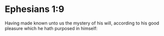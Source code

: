 # Ephesians 1:9

Having made known unto us the mystery of his will, according to his good pleasure which he hath purposed in himself: